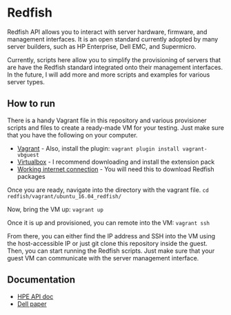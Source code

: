 # Redfish

Redfish API allows you to interact with server hardware, firmware, and 
management interfaces. It is an open standard currently adopted by many 
server builders, such as HP Enterprise, Dell EMC, and Supermicro. 

Currently, scripts here allow you to simplify the provisioning of 
servers that are have the Redfish standard integrated onto their management
interfaces. In the future, I will add more and more scripts and examples for 
various server types. 

## How to run

There is a handy Vagrant file in this repository and various provisioner
scripts and files to create a ready-made VM for your testing. 
Just make sure that you have the following on your computer.
* [Vagrant](https://www.vagrantup.com/downloads.html) - Also, install the plugin: `vagrant plugin install vagrant-vbguest`
* [Virtualbox](https://www.virtualbox.org/wiki/Downloads) - I recommend downloading and install the extension pack
* [Working internet connection](https://en.wikipedia.org/wiki/Internet) - You will need this to download Redfish packages

Once you are ready, navigate into the directory with the vagrant file. 
```cd redfish/vagrant/ubuntu_16.04_redfish/```

Now, bring the VM up:
```vagrant up```

Once it is up and provisioned, you can remote into the VM:
```vagrant ssh```

From there, you can either find the IP address and SSH into the VM using the
host-accessible IP or just git clone this repository inside the guest. Then,
you can start running the Redfish scripts. Just make sure that your guest VM 
can communicate with the server management interface.

## Documentation

* [HPE API doc](https://hewlettpackard.github.io/ilo-rest-api-docs/ilo5/#introduction) 
* [Dell paper](http://en.community.dell.com/techcenter/systems-management/w/wiki/12213.redfish)
